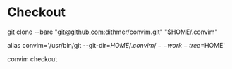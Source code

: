 # Checkout
git clone --bare "git@github.com:dithmer/convim.git" "$HOME/.convim"

alias convim='/usr/bin/git --git-dir=$HOME/.convim/ --work-tree=$HOME'

convim checkout
